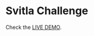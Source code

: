 # Svitla Challenge

Check the [LIVE DEMO](https://svitlachallenge.herokuapp.com "Svitla Challenge").